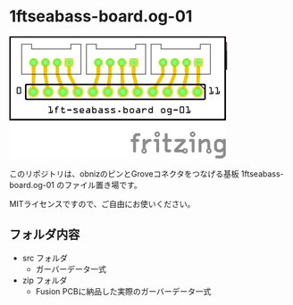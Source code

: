 # 1ftseabass-board.og-01

![image](https://raw.githubusercontent.com/1ft-seabass/1ftseabass-board.og-01/master/og-001_image001.png)

このリポジトリは、obnizのピンとGroveコネクタをつなげる基板 1ftseabass-board.og-01 のファイル置き場です。

MITライセンスですので、ご自由にお使いください。

## フォルダ内容

- src フォルダ
  - ガーバーデータ一式
- zip フォルダ
  - Fusion PCBに納品した実際のガーバーデータ一式

